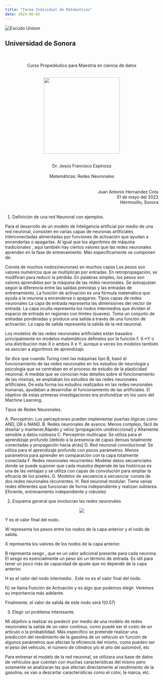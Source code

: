 ```yaml
---
title: "Tarea Individual de Matematicas"
date: 2023-06-05
---
```


![Escudo Unison](https://upload.wikimedia.org/wikipedia/commons/6/68/Escudo_Unison.png)
## Universidad de Sonora
<br>
<br>
<center>Curso Propedéutico para Maestría en ciencia de datos</center>
<p align="center">
<br>
  <img width="250" height="250" src="https://mcd.unison.mx/wp-content/uploads/2020/02/400dpiLogoCropped-300x294.png">
</p>
<br>
<center>Dr. Jesús Francisco Espinoza</center>
<br>
<center>Matemáticas: Redes Neuronales</center>
<br>
<br>
<div style="text-align: right"> Juan Antonio Hernandez Cota<br>31 de mayo del 2023<br>Hermosillo, Sonora </div>
<br>

1. Definición de una red Neuronal con ejemplos.

Para el desarrollo de un modelo de Inteligencia artificial por medio de una red neuronal, consisten en varias capas de neuronas artificiales interconectadas alimentadas por funciones de activación que ayudan a encenderlas o apagarlas. Al igual que los algoritmos de máquina tradicionales , aquí también hay ciertos valores que las redes neuronales aprenden en la fase de entrenamiento. Más específicamente se componen de:


Consta de muchos nodos(neuronas) en muchos capas
Los pesos son valores numéricos que se multiplican por entradas. En retropropagación, se modifican para reducir la pérdida. En palabras simples, los pesos son valores aprendidos por la máquina de las redes neuronales. Se autoajustan según la diferencia entre las salidas previstas y las entradas de entrenamiento.
La función de activación es una fórmula matemática que ayuda a la neurona a encenderse o apagarse.
Tipos capas de redes neuronales
La capa de entrada representa las dimensiones del vector de entrada.
La capa oculta representa los nodos intermedios que dividen el espacio de entrada en regiones con límites (suaves). Toma un conjunto de entradas ponderadas y produce una salida a través de una función de activación.
La capa de salida representa la salida de la red neuronal.

Los modelos de las redes neuronales artificiales están basados principalmente en modelos matemáticos definidos por la función f: X→Y o una distribución más X o ambos X e Y; aunque a veces los modelos también se asocian a algoritmos de aprendizaje.

Se dice que cuando Turing creó las máquinas tipo B, basó el funcionamiento de las redes neuronales en los estudios de neurología y psicología que se centraban en el proceso de estudio de la plasticidad neuronal. A medida que se conocían más detalles sobre el funcionamiento de las mismas, se ampliaban los estudios de las redes neuronales artificiales. De esta forma los estudios realizados en las redes neuronales humanas, ayudaban a desarrollar el funcionamiento de las artificiales. El objetivo de estas primeras investigaciones era profundizar en los usos del Machine Learning.

Tipos de Redes Neuronales.

A. Perceptrón: Los perceptrones pueden implementar puertas lógicas como AND, OR o NAND.
B. Redes neuronales de avance: Menos complejo, fácil de diseñar y mantener,Rápido y veloz [propagación unidireccional] y Altamente sensible a datos ruidosos
C. Perceptrón multicapa: Se utiliza para el aprendizaje profundo [debido a la presencia de capas densas totalmente conectadas y propagación hacia atrás]
D. Red neuronal convolucional: Se utiliza para el aprendizaje profundo con pocos parámetros.
Menos parámetros para aprender en comparación con la capa totalmente conectada
F. Redes neuronales recurrentes: Modelar datos secuenciales donde se puede suponer que cada muestra depende de las históricas es una de las ventajas y se utiliza con capas de convolución para ampliar la eficacia de los píxeles.
G. Modelos de secuencia a secuencia: consta de dos redes neuronales recurrentes.
H. Red neuronal modular: Tiene varias redes diferentes que funcionan de forma independiente y realizan subtarea. Eficiente, entrenamiento independiente y robustez





2. Esquema general que involucran las redes neuronales

<p align="center">
  <img src="https://encrypted-tbn2.gstatic.com/images?q=tbn:ANd9GcSldcFAP3W-_hYbI1sty276dt00Ll6LFkdbDEvMx1VXfOeA23uz">
</p>




Y es el valor final del nodo.

W representa los pesos entre los nodos de la capa anterior y el nodo de salida.

X representa los valores de los nodos de la capa anterior.

B representa sesgo , que es un valor adicional presente para cada neurona. El sesgo es esencialmente un peso sin un término de entrada. Es útil para tener un poco más de capacidad de ajuste que no depende de la capa anterior.

H es el valor del nodo intermedio . Este no es el valor final del nodo.

f() se llama Función de Activación y es algo que podemos elegir. Veremos su importancia más adelante.

Finalmente, el valor de salida de este nodo será f(0.57)

3. Elegir un problema interesante.

Mi objetivo a realizar es predecir por medio de una modelo de redes neuronales la salida de un valor continuo, como puede ser el costo de un artículo o la probabilidad. Más específico se pretende realizar una predicción del rendimiento de la gasolina de un vehículo en función de algunos parámetros que afectan la eficiencia del mismo, como pueden ser el peso del vehículo, el número de cilindros y/o el año del automóvil, etc

Para entrenar el modelo de la red neuronal, se utilizara una base de datos de vehículos que cuentan con muchas características del mismo pero solamente se analizaran las que afectan directamente al rendimiento de la gasolina, se van a descartar características como el color, la marca, etc.





